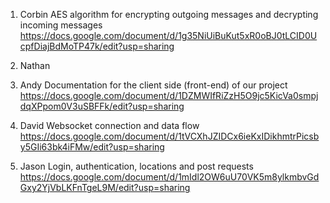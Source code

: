 1. Corbin
  AES algorithm for encrypting outgoing messages and decrypting incoming messages
  https://docs.google.com/document/d/1g35NiUiBuKut5xR0oBJ0tLCID0UcpfDiajBdMoTP47k/edit?usp=sharing
2. Nathan

3. Andy
  Documentation for the client side (front-end) of our project
  https://docs.google.com/document/d/1DZMWIfRiZzH5O9jc5KicVa0smpjdqXPpom0V3uSBFFk/edit?usp=sharing

4. David
  Websocket connection and data flow
  https://docs.google.com/document/d/1tVCXhJZIDCx6ieKxIDikhmtrPicsby5GIi63bk4iFMw/edit?usp=sharing

5. Jason
  Login, authentication, locations and post requests
  https://docs.google.com/document/d/1mIdl2OW6uU70VK5m8ylkmbvGdGxy2YjVbLKFnTgeL9M/edit?usp=sharing
